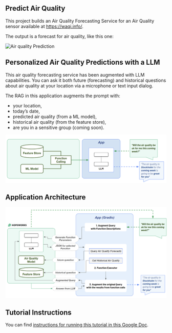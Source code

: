 ## Predict Air Quality

This project builds an Air Quality Forecasting Service for an Air Quality sensor available at https://waqi.info/.

The output is a forecast for air quality, like this one:

![Air quality Prediction](https://featurestorebook.github.io/mlfs-book/air-quality/assets/img/pm25_forecast.png)

## Personalized Air Quality Predictions with a LLM

This air quality forecasting service has been augmented with LLM capabilities. You can ask it both future (forecasting) and historical questions about air quality at your location via a microphone or text input dialog.

The RAG in this application augments the prompt with:

- your location,
- today’s date,
- predicted air quality (from a ML model),
- historical air quality (from the feature store),
- are you in a sensitive group (coming soon).

![Personalized Air Quality with LLMs Architecture](personalized-air-quality-with-llms.png)

## Application Architecture

![Application Architecture Air Quality with LLMs Architecture](app-air-quality-with-llms.png)

## Tutorial Instructions

You can find [instructions for running this tutorial in this Google Doc](https://docs.google.com/document/d/1YXfM1_rpo1-jM-lYyb1HpbV9EJPN6i1u6h2rhdPduNE/edit?usp=sharing).
